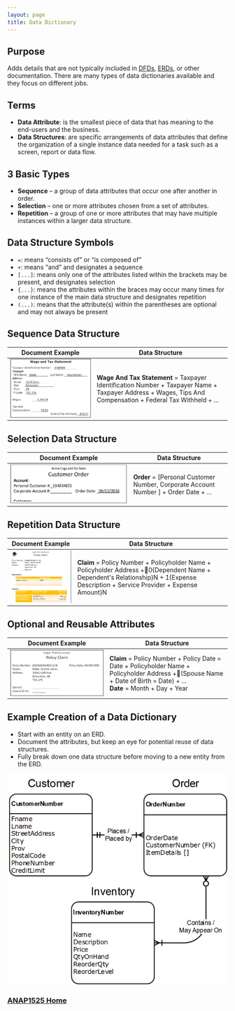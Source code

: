 ```yaml
---
layout: page
title: Data Dictionary
---
```


## Purpose
Adds details that are not typically included in [DFDs](../dfd/), [ERDs](../edr/), or other documentation. There are many types of data dictionaries available and they focus on different jobs.

## Terms
* **Data Attribute**: is the smallest piece of data that has meaning to the end-users and the business.
* **Data Structures**: are specific arrangements of data attributes that define the organization of a single instance data needed for a task such as a screen, report or data flow.

## 3 Basic Types
* **Sequence** – a group of data attributes that occur one after another in order.
* **Selection** – one or more attributes chosen from a set of attributes.
* **Repetition** – a group of one or more attributes that may have multiple instances within a larger data structure.

## Data Structure Symbols
* `=`: means “consists of” or “is composed of”
* `+`: means “and” and designates a sequence
* `[...]`: means only one of the attributes listed within the brackets may be present, and designates selection
* `{...}`: means the attributes within the braces may occur many times for one instance of the main data structure and designates repetition
* `(...)`: means that the attribute(s) within the parentheses are optional and may not always be present

## Sequence Data Structure

**Document Example** | **Data Structure**
---------------------|-------------------
![document-example-1](files/document-example-1.jpg) | **Wage And Tax Statement** = Taxpayer Identification Number + Taxpayer Name + Taxpayer Address + Wages, Tips And Compensation + Federal Tax Withheld + ...

## Selection Data Structure

**Document Example** | **Data Structure**
---------------------|-------------------
![document-example-2](files/document-example-2.jpg) | **Order** = [Personal Customer Number, Corporate Account Number ] + Order Date + ...

## Repetition Data Structure

**Document Example** | **Data Structure**
---------------------|-------------------
![document-example-3](files/document-example-3.jpg)  | **Claim** = Policy Number + Policyholder Name + Policyholder Address +0{Dependent Name + Dependent's Relationship}N + 1{Expense Description + Service Provider + Expense Amount}N

## Optional and Reusable Attributes

**Document Example** | **Data Structure**
---------------------|-------------------
![document-example-4](files/document-example-4.jpg) | **Claim** = Policy Number + Policy Date = Date + Policyholder Name + Policyholder Address +(Spouse Name + Date of Birth = Date) + ...<br>**Date** = Month + Day + Year

## Example Creation of a Data Dictionary
* Start with an entity on an ERD.
* Document the attributes, but keep an eye for potential reuse of data structures.
* Fully break down one data structure before moving to a new entity from the ERD.

![example-erd](files/example-erd.png)

### [ANAP1525 Home](../)